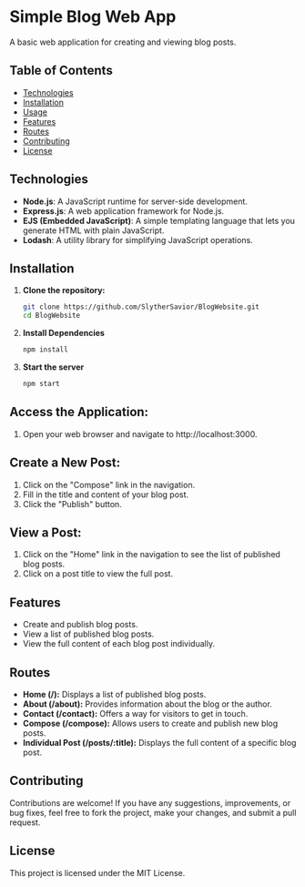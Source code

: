 # Simple Blog Web App

A basic web application for creating and viewing blog posts.

## Table of Contents

- [Technologies](#technologies)
- [Installation](#installation)
- [Usage](#usage)
- [Features](#features)
- [Routes](#routes)
- [Contributing](#contributing)
- [License](#license)

## Technologies

- **Node.js**: A JavaScript runtime for server-side development.
- **Express.js**: A web application framework for Node.js.
- **EJS (Embedded JavaScript)**: A simple templating language that lets you generate HTML with plain JavaScript.
- **Lodash**: A utility library for simplifying JavaScript operations.

## Installation

1. **Clone the repository:**

   ```bash
   git clone https://github.com/SlytherSavior/BlogWebsite.git
   cd BlogWebsite
2. **Install Dependencies**

   ```bash
   npm install

3. **Start the server**

   ```bash
   npm start

   
## Access the Application:

1. Open your web browser and navigate to http://localhost:3000.

## Create a New Post:

1. Click on the "Compose" link in the navigation.
2. Fill in the title and content of your blog post.
3. Click the "Publish" button.

## View a Post:

1. Click on the "Home" link in the navigation to see the list of published blog posts.
2. Click on a post title to view the full post.

## Features

- Create and publish blog posts.
- View a list of published blog posts.
- View the full content of each blog post individually.

## Routes

- **Home (/):** Displays a list of published blog posts.
- **About (/about):** Provides information about the blog or the author.
- **Contact (/contact):** Offers a way for visitors to get in touch.
- **Compose (/compose):** Allows users to create and publish new blog posts.
- **Individual Post (/posts/:title):** Displays the full content of a specific blog post.

## Contributing

Contributions are welcome! If you have any suggestions, improvements, or bug fixes, feel free to fork the project, make your changes, and submit a pull request.

## License

This project is licensed under the MIT License.
